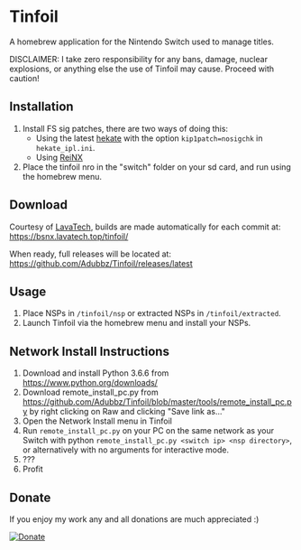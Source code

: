 # Tinfoil
A homebrew application for the Nintendo Switch used to manage titles.

DISCLAIMER: I take zero responsibility for any bans, damage, nuclear explosions, or anything else the use of Tinfoil may cause. Proceed with caution!

## Installation
1. Install FS sig patches, there are two ways of doing this:
    - Using the latest [hekate](https://github.com/CTCaer/hekate) with the option ``kip1patch=nosigchk`` in ``hekate_ipl.ini``.
    - Using [ReiNX](https://github.com/Reisyukaku/ReiNX)
2. Place the tinfoil nro in the "switch" folder on your sd card, and run using the homebrew menu.

## Download
Courtesy of [LavaTech](https://discord.gg/VjyDSuu), builds are made automatically for each commit at:
https://bsnx.lavatech.top/tinfoil/

When ready, full releases will be located at:
https://github.com/Adubbz/Tinfoil/releases/latest

## Usage
1. Place NSPs in ``/tinfoil/nsp`` or extracted NSPs in ``/tinfoil/extracted``.
2. Launch Tinfoil via the homebrew menu and install your NSPs.

## Network Install Instructions
1. Download and install Python 3.6.6 from https://www.python.org/downloads/
2. Download remote_install_pc.py from https://github.com/Adubbz/Tinfoil/blob/master/tools/remote_install_pc.py by right clicking on Raw and clicking "Save link as..."
3. Open the Network Install menu in Tinfoil
4. Run ``remote_install_pc.py`` on your PC on the same network as your Switch with python ``remote_install_pc.py <switch ip> <nsp directory>``, or alternatively with no arguments for interactive mode.
5. ???
6. Profit

## Donate
If you enjoy my work any and all donations are much appreciated :)

[![Donate](https://www.paypalobjects.com/en_US/i/btn/btn_donateCC_LG.gif)](https://www.paypal.com/cgi-bin/webscr?cmd=_donations&business=TBB9Q9YL9AB74&lc=AU&item_name=Adubbz%27s%20Tools%20%26%20Game%20Mods&currency_code=USD&bn=PP%2dDonationsBF%3abtn_donateCC_LG%2egif%3aNonHosted)

